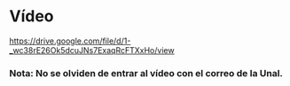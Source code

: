 # Vídeo 

https://drive.google.com/file/d/1-_wc38rE26Ok5dcuJNs7ExaqRcFTXxHo/view

### Nota: No se olviden de entrar al vídeo con el correo de la Unal.
